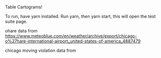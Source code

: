 Table Cartograms!


To run, have yarn installed. Run yarn, then yarn start, this will open the test suite page.


ohare data from
https://www.meteoblue.com/en/weather/archive/export/chicago-o%27hare-international-airport_united-states-of-america_4887479

chicago moving violation data from
